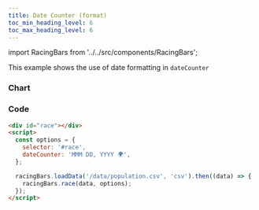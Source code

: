 ```yaml
---
title: Date Counter (format)
toc_min_heading_level: 6
toc_max_heading_level: 6
---
```


import RacingBars from '../../src/components/RacingBars';

This example shows the use of date formatting in `dateCounter`

<!--truncate-->

### Chart

<div className="gallery">
  <RacingBars
    dataUrl="/data/population.csv"
    dataType="csv"
    dateCounter="MMM DD, YYYY 🌍"
  />
</div>

### Code

```html {5}
<div id="race"></div>
<script>
  const options = {
    selector: '#race',
    dateCounter: 'MMM DD, YYYY 🌍',
  };

  racingBars.loadData('/data/population.csv', 'csv').then((data) => {
    racingBars.race(data, options);
  });
</script>
```
